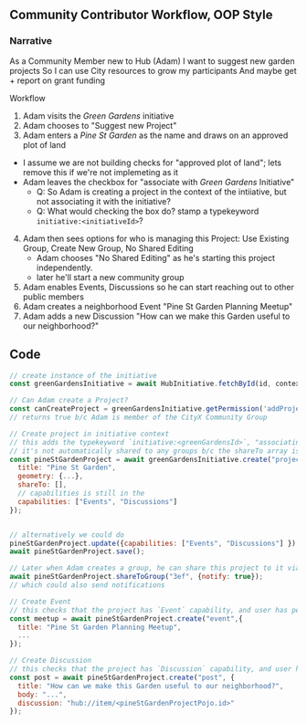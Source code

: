 ## Community Contributor Workflow, OOP Style

### Narrative

As a Community Member new to Hub (Adam)
I want to suggest new garden projects
So I can use City resources to grow my participants
And maybe get + report on grant funding

Workflow

1. Adam visits the _Green Gardens_ initiative
2. Adam chooses to "Suggest new Project"
3. Adam enters a _Pine St Garden_ as the name and draws on an approved plot of land

- I assume we are not building checks for "approved plot of land"; lets remove this if we're not implemeting as it
- Adam leaves the checkbox for "associate with _Green Gardens_ Initiative"
  - Q: So Adam is creating a project in the context of the intiiative, but not associating it with the initiative?
  - Q: What would checking the box do? stamp a typekeyword `initiative:<initiativeId>`?

4. Adam then sees options for who is managing this Project: Use Existing Group, Create New Group, No Shared Editing
   - Adam chooses "No Shared Editing" as he's starting this project independently.
   - later he'll start a new community group
5. Adam enables Events, Discussions so he can start reaching out to other public members
6. Adam creates a neighborhood Event "Pine St Garden Planning Meetup"
7. Adam adds a new Discussion "How can we make this Garden useful to our neighborhood?"

## Code

```js
// create instance of the initiative
const greenGardensInitiative = await HubInitiative.fetchById(id, context);

// Can Adam create a Project?
const canCreateProject = greenGardensInitiative.getPermission('addProject');
// returns true b/c Adam is member of the CityX Community Group

// Create project in initiative context
// this adds the typekeyword `initiative:<greenGardensId>`, "associating" it to the initiative
// it's not automatically shared to any groups b/c the shareTo array is empty
const pineStGardenProject = await greenGardensInitiative.create("project", {
  title: "Pine St Garden",
  geometry: {...},
  shareTo: [],
  // capabilities is still in the
  capabilities: ["Events", "Discussions"]
});


// alternatively we could do
pineStGardenProject.update({capabilities: ["Events", "Discussions"] }) =;
await pineStGardenProject.save();

// Later when Adam creates a group, he can share this project to it via
await pineStGardenProject.shareToGroup("3ef", {notify: true});
// which could also send notifications

// Create Event
// this checks that the project has `Event` capability, and user has permissions
const meetup = await pineStGardenProject.create("event",{
  title: "Pine St Garden Planning Meetup",
  ...
});

// Create Discussion
// this checks that the project has `Discussion` capability, and user has permissions
const post = await pineStGardenProject.create("post", {
  title: "How can we make this Garden useful to our neighborhood?",
  body: "...",
  discussion: "hub://item/<pineStGardenProjectPojo.id>"
});

```
